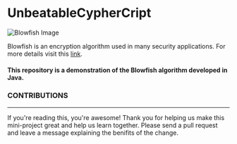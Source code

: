 # UnbeatableCypherCript

![Blowfish Image](https://live.staticflickr.com/41/76542117_28ade6f10c.jpg)

Blowfish is an encryption algorithm used in many security applications. For more details visit this [link](https://en.wikipedia.org/wiki/Blowfish_(cipher)).

#### This repository is a demonstration of the Blowfish algorithm developed in Java.

### CONTRIBUTIONS
---
If you're reading this, you're awesome! Thank you for helping us make this mini-project great and help us learn together. Please send a pull request and leave a message explaining the benifits of the change.
